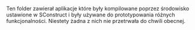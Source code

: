 Ten folder zawierał aplikacje które były kompilowane poprzez środowisko ustawione w SConstruct i były używane do prototypowania różnych funkcjonalności. Niestety żadna z nich nie przetrwała do chwili obecnej.

